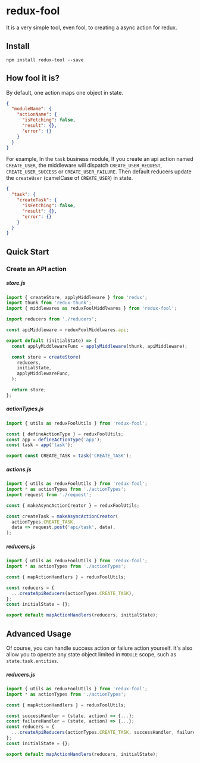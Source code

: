 # redux-fool
It is a very simple tool, even fool, to creating a async action for redux. 

## Install
```
npm install redux-tool --save
```

## How fool it is?
By default, one action maps one object in state.

```json
{
  "moduleName": {
    "actionName": {
      "isFetching": false,
      "result": {},
      "error": {}
    }
  }
}
```

For example, In the ```task``` business module, If you create an api action named ``` CREATE_USER ```, the middleware will dispatch ``` CREATE_USER_REQUEST ```, ``` CREATE_USER_SUCCESS ``` or ``` CREATE_USER_FAILURE ```. Then default reducers update the ```createUser``` (camelCase of ```CREATE_USER```) in state.
```json
{
  "task": {
    "createTask": {
      "isFetching": false,
      "result": {},
      "error": {}
    }
  }
}
```

## Quick Start
### Create an API action
##### store.js
```javascript
import { createStore, applyMiddleware } from 'redux';
import thunk from 'redux-thunk';
import { middlewares as reduxFoolMiddlwares } from 'redux-fool';

import reducers from './reducers';

const apiMiddleware = reduxFoolMiddlwares.api;

export default (initialState) => {
  const applyMiddlewareFunc = applyMiddleware(thunk, apiMiddleware);

  const store = createStore(
    reducers,
    initialState,
    applyMiddlewareFunc,
  );

  return store;
};
```

##### actionTypes.js
```javascript
import { utils as reduxFoolUtils } from 'redux-fool';

const { defineActionType } = reduxFoolUtils;
const app = defineActionType('app');
const task = app('task');

export const CREATE_TASK = task('CREATE_TASK');

```

##### actions.js
```javascript
import { utils as reduxFoolUtils } from 'redux-fool';
import * as actionTypes from './actionTypes';
import request from './request';

const { makeAsyncActionCreator } = reduxFoolUtils;

const createTask = makeAsyncActionCreator(
  actionTypes.CREATE_TASK,
  data => request.post('api/task', data),
);
```

##### reducers.js
```javascript
import { utils as reduxFoolUtils } from 'redux-fool';
import * as actionTypes from './actionTypes';

const { mapActionHandlers } = reduxFoolUtils;

const reducers = {
  ...createApiReducers(actionTypes.CREATE_TASK),
};
const initialState = {};

export default mapActionHandlers(reducers, initialState);
```
## Advanced Usage
Of course, you can handle success action or failure action yourself. It's also allow you to operate any state object limited in ```MODULE``` scope, such as ```state.task.entities```.
##### reducers.js
```javascript
import { utils as reduxFoolUtils } from 'redux-fool';
import * as actionTypes from './actionTypes';

const { mapActionHandlers } = reduxFoolUtils;

const successHandler = (state, action) => {...};
const failureHandler = (state, action) => {...};
const reducers = {
  ...createApiReducers(actionTypes.CREATE_TASK, successHandler, failureHandler),
};
const initialState = {};

export default mapActionHandlers(reducers, initialState);
